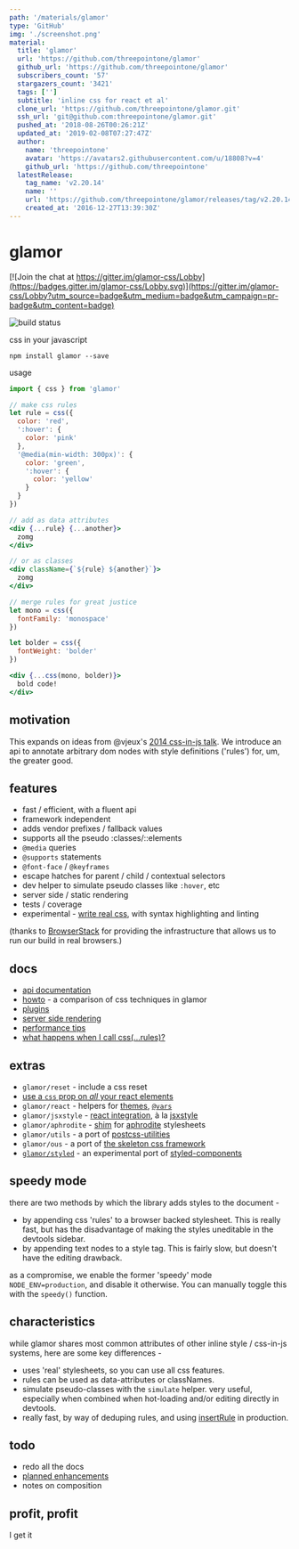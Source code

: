 ```yaml
---
path: '/materials/glamor'
type: 'GitHub'
img: './screenshot.png'
material:
  title: 'glamor'
  url: 'https://github.com/threepointone/glamor'
  github_url: 'https://github.com/threepointone/glamor'
  subscribers_count: '57'
  stargazers_count: '3421'
  tags: ['']
  subtitle: 'inline css for react et al'
  clone_url: 'https://github.com/threepointone/glamor.git'
  ssh_url: 'git@github.com:threepointone/glamor.git'
  pushed_at: '2018-08-26T00:26:21Z'
  updated_at: '2019-02-08T07:27:47Z'
  author:
    name: 'threepointone'
    avatar: 'https://avatars2.githubusercontent.com/u/18808?v=4'
    github_url: 'https://github.com/threepointone'
  latestRelease:
    tag_name: 'v2.20.14'
    name: ''
    url: 'https://github.com/threepointone/glamor/releases/tag/v2.20.14'
    created_at: '2016-12-27T13:39:30Z'
---
```

# glamor

[![Join the chat at https://gitter.im/glamor-css/Lobby](https://badges.gitter.im/glamor-css/Lobby.svg)](https://gitter.im/glamor-css/Lobby?utm_source=badge&utm_medium=badge&utm_campaign=pr-badge&utm_content=badge)

![build status](https://travis-ci.org/threepointone/glamor.svg)

css in your javascript

`npm install glamor --save`

usage
```jsx
import { css } from 'glamor'

// make css rules
let rule = css({
  color: 'red',
  ':hover': {
    color: 'pink'
  },
  '@media(min-width: 300px)': {
    color: 'green',
    ':hover': {
      color: 'yellow'
    }
  }
})

// add as data attributes
<div {...rule} {...another}>
  zomg
</div>

// or as classes
<div className={`${rule} ${another}`}>
  zomg
</div>

// merge rules for great justice
let mono = css({
  fontFamily: 'monospace'
})

let bolder = css({
  fontWeight: 'bolder'
})

<div {...css(mono, bolder)}>
  bold code!
</div>

```

motivation
---

This expands on ideas from @vjeux's [2014 css-in-js talk](https://speakerdeck.com/vjeux/react-css-in-js).
We introduce an api to annotate arbitrary dom nodes with style definitions ('rules') for, um, the greater good.

features
---

- fast / efficient, with a fluent api
- framework independent
- adds vendor prefixes / fallback values
- supports all the pseudo :classes/::elements
- `@media` queries
- `@supports` statements
- `@font-face` / `@keyframes`
- escape hatches for parent / child / contextual selectors
- dev helper to simulate pseudo classes like `:hover`, etc
- server side / static rendering
- tests / coverage
- experimental - [write real css](https://github.com/threepointone/glamor/blob/master/docs/css.md), with syntax highlighting and linting


(thanks to [BrowserStack](https://www.browserstack.com/) for providing the infrastructure that allows us to run our build in real browsers.)

docs
---
- [api documentation](https://github.com/threepointone/glamor/blob/master/docs/api.md)
- [howto](https://github.com/threepointone/glamor/blob/master/docs/howto.md) - a comparison of css techniques in glamor
- [plugins](https://github.com/threepointone/glamor/blob/master/docs/plugins.md)
- [server side rendering](https://github.com/threepointone/glamor/blob/master/docs/server.md)
- [performance tips](https://github.com/threepointone/glamor/blob/master/docs/performance.md)
- [what happens when I call css(...rules)?](https://github.com/threepointone/glamor/blob/master/docs/implementation.md)

extras
---

- `glamor/reset` - include a css reset
- [use a `css` prop on *all* your react elements](https://github.com/threepointone/glamor/blob/master/docs/createElement.md)
- `glamor/react` - helpers for [themes](https://github.com/threepointone/glamor/blob/master/docs/themes.md), [`@vars`](https://github.com/threepointone/glamor/blob/master/docs/vars.md)
- `glamor/jsxstyle` - [react integration](https://github.com/threepointone/glamor/blob/master/docs/jsxstyle.md), à la [jsxstyle](https://github.com/petehunt/jsxstyle/)
- `glamor/aphrodite` - [shim](https://github.com/threepointone/glamor/blob/master/docs/aphrodite.md) for [aphrodite](https://github.com/Khan/aphrodite) stylesheets
- `glamor/utils` - a port of [postcss-utilities](https://github.com/ismamz/postcss-utilities)
- `glamor/ous` - a port of [the skeleton css framework](http://getskeleton.com)
- [`glamor/styled`](https://github.com/threepointone/glamor/blob/master/docs/styled.md) - an experimental port of [styled-components](https://styled-components.com/)


speedy mode
---

there are two methods by which the library adds styles to the document -
- by appending css 'rules' to a browser backed stylesheet. This is really fast, but has the disadvantage of making the styles uneditable in the devtools sidebar.
- by appending text nodes to a style tag. This is fairly slow, but doesn't have the editing drawback.

as a compromise, we enable the former 'speedy' mode `NODE_ENV=production`, and disable it otherwise. You can manually toggle this with the `speedy()` function.

characteristics
---

while glamor shares most common attributes of other inline style / css-in-js systems,
here are some key differences -

- uses 'real' stylesheets, so you can use all css features.
- rules can be used as data-attributes or classNames.
- simulate pseudo-classes with the `simulate` helper. very useful, especially when combined when hot-loading and/or editing directly in devtools.
- really fast, by way of deduping rules, and using [insertRule](https://developer.mozilla.org/en-US/docs/Web/API/CSSStyleSheet/insertRule) in production.


todo
---

- redo all the docs
- [planned enhancements](https://github.com/threepointone/glamor/issues?q=is%3Aopen+is%3Aissue+label%3Aenhancement)
- notes on composition

profit, profit
---

I get it
